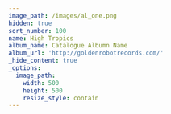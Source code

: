 ```yaml
---
image_path: /images/al_one.png
hidden: true
sort_number: 100
name: High Tropics
album_name: Catalogue Albumn Name
album_url: 'http://goldenrobotrecords.com/'
_hide_content: true
_options:
  image_path:
    width: 500
    height: 500
    resize_style: contain
---
```

